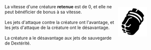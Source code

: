 <div class="warning" style='background-color:var(--bg); border-left: solid var(--title) 4px; border-radius: 4px;'>
<p style='padding:0.7em; margin-left:0.7em; display: inline-block;'>
<img src="../../Illustrations/Conditions/FinalRestrained.png" style="width:20%;  float:right; padding:0.7em">
La vitesse d'une créature <b>retenue</b> est de 0, et elle ne peut bénéficier de bonus à sa vitesse.<br><br>
Les jets d'attaque contre la créature ont l'avantage, et les jets d'attaque de la créature ont le désavantage.<br><br>
La créature a le désavantage aux jets de sauvegarde de Dextérité.<br>
</p>
</div>
